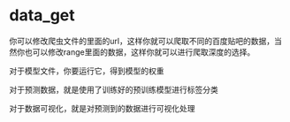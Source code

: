 # data_get
你可以修改爬虫文件的里面的url，这样你就可以爬取不同的百度贴吧的数据，当然你也可以修改range里面的数据，这样你就可以进行爬取深度的选择。

对于模型文件，你要运行它，得到模型的权重

对于预测数据，就是使用了训练好的预训练模型进行标签分类

对于数据可视化，就是对预测到的数据进行可视化处理

